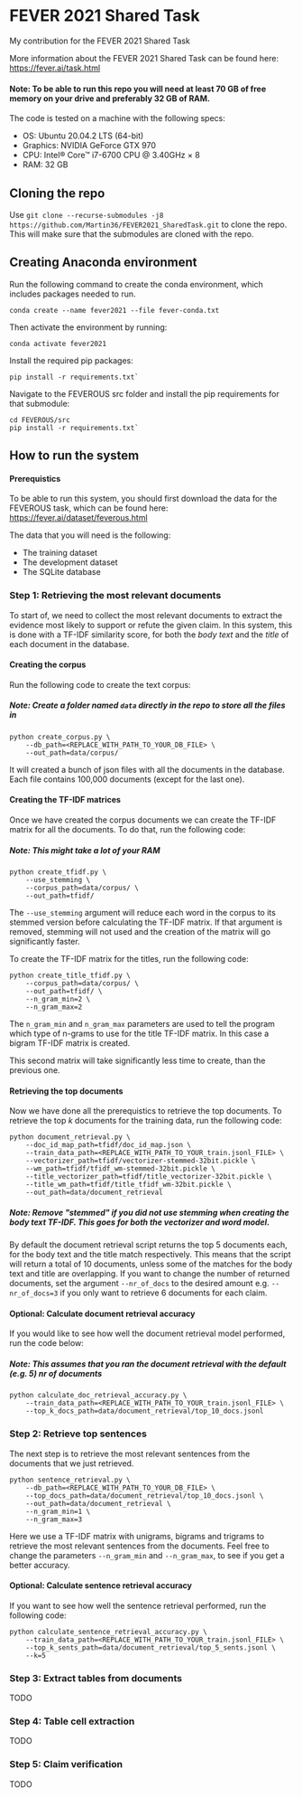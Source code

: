 # FEVER 2021 Shared Task

My contribution for the FEVER 2021 Shared Task

More information about the FEVER 2021 Shared Task can be found here: https://fever.ai/task.html

#### Note: To be able to run this repo you will need at least 70 GB of free memory on your drive and preferably 32 GB of RAM.

The code is tested on a machine with the following specs:
- OS: Ubuntu 20.04.2 LTS (64-bit)
- Graphics: NVIDIA GeForce GTX 970
- CPU: Intel® Core™ i7-6700 CPU @ 3.40GHz × 8
- RAM: 32 GB


## Cloning the repo

Use `git clone --recurse-submodules -j8 https://github.com/Martin36/FEVER2021_SharedTask.git` to clone the repo. This will make sure that the submodules are cloned with the repo.

## Creating Anaconda environment

Run the following command to create the conda environment, which includes packages needed to run.
```
conda create --name fever2021 --file fever-conda.txt
```

Then activate the environment by running:
```
conda activate fever2021
```

Install the required pip packages:
```
pip install -r requirements.txt`
```

Navigate to the FEVEROUS src folder and install the pip requirements for that submodule:
```
cd FEVEROUS/src
pip install -r requirements.txt`
```




## How to run the system

#### Prerequistics
To be able to run this system, you should first download the data for the FEVEROUS task, which can be found here: https://fever.ai/dataset/feverous.html

The data that you will need is the following:
- The training dataset
- The development dataset
- The SQLite database

### Step 1: Retrieving the most relevant documents
To start of, we need to collect the most relevant documents to extract the evidence most likely to support or refute the given claim.
In this system, this is done with a TF-IDF similarity score, for both the *body text* and the *title* of each document in the database.

#### Creating the corpus
Run the following code to create the text corpus:
##### Note: Create a folder named `data` directly in the repo to store all the files in

```
python create_corpus.py \
    --db_path=<REPLACE_WITH_PATH_TO_YOUR_DB_FILE> \
    --out_path=data/corpus/
```
It will created a bunch of json files with all the documents in the database. Each file contains 100,000 documents (except for the last one).

#### Creating the TF-IDF matrices
Once we have created the corpus documents we can create the TF-IDF matrix for all the documents. To do that, run the following code:
##### Note: This might take a lot of your RAM
```
python create_tfidf.py \
    --use_stemming \
    --corpus_path=data/corpus/ \
    --out_path=tfidf/
```
The `--use_stemming` argument will reduce each word in the corpus to its stemmed version before calculating the TF-IDF matrix.
If that argument is removed, stemming will not used and the creation of the matrix will go significantly faster.

To create the TF-IDF matrix for the titles, run the following code:

```
python create_title_tfidf.py \
    --corpus_path=data/corpus/ \
    --out_path=tfidf/ \
    --n_gram_min=2 \
    --n_gram_max=2
```

The `n_gram_min` and `n_gram_max` parameters are used to tell the program which type of n-grams to use for the title TF-IDF matrix.
In this case a bigram TF-IDF matrix is created.

This second matrix will take significantly less time to create, than the previous one.

#### Retrieving the top documents
Now we have done all the prerequistics to retrieve the top documents. To retrieve the top *k* documents for the training data, run the following code:

```
python document_retrieval.py \
    --doc_id_map_path=tfidf/doc_id_map.json \
    --train_data_path=<REPLACE_WITH_PATH_TO_YOUR_train.jsonl_FILE> \
    --vectorizer_path=tfidf/vectorizer-stemmed-32bit.pickle \
    --wm_path=tfidf/tfidf_wm-stemmed-32bit.pickle \
    --title_vectorizer_path=tfidf/title_vectorizer-32bit.pickle \
    --title_wm_path=tfidf/title_tfidf_wm-32bit.pickle \
    --out_path=data/document_retrieval
```

##### Note: Remove "stemmed" if you did not use stemming when creating the body text TF-IDF. This goes for both the vectorizer and word model.

By default the document retrieval script returns the top 5 documents each, for the body text and the title match respectively. This means that the script will return a total of 10 documents, unless some of the matches for the body text and title are overlapping. If you want to change the number of returned documents, set the argument `--nr_of_docs` to the desired amount e.g. `--nr_of_docs=3` if you only want to retrieve 6 documents for each claim.

#### Optional: Calculate document retrieval accuracy
If you would like to see how well the document retrieval model performed, run the code below:
##### Note: This assumes that you ran the document retrieval with the default (e.g. 5) nr of documents
```
python calculate_doc_retrieval_accuracy.py \
    --train_data_path=<REPLACE_WITH_PATH_TO_YOUR_train.jsonl_FILE> \
    --top_k_docs_path=data/document_retrieval/top_10_docs.jsonl
```

### Step 2: Retrieve top sentences
The next step is to retrieve the most relevant sentences from the documents that we just retrieved.

```
python sentence_retrieval.py \
    --db_path=<REPLACE_WITH_PATH_TO_YOUR_DB_FILE> \
    --top_docs_path=data/document_retrieval/top_10_docs.jsonl \
    --out_path=data/document_retrieval \
    --n_gram_min=1 \
    --n_gram_max=3
```
Here we use a TF-IDF matrix with unigrams, bigrams and trigrams to retrieve the most relevant sentences from the documents. Feel free to change the parameters `--n_gram_min` and `--n_gram_max`, to see if you get a better accuracy.

#### Optional: Calculate sentence retrieval accuracy
If you want to see how well the sentence retrieval performed, run the following code:

```
python calculate_sentence_retrieval_accuracy.py \
    --train_data_path=<REPLACE_WITH_PATH_TO_YOUR_train.jsonl_FILE> \
    --top_k_sents_path=data/document_retrieval/top_5_sents.jsonl \
    --k=5
```

### Step 3: Extract tables from documents
TODO


### Step 4: Table cell extraction
TODO

### Step 5: Claim verification
TODO
